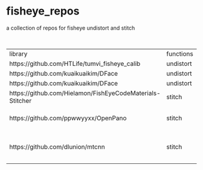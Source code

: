 # fisheye_repos
a collection of repos for fisheye undistort and stitch

<table>  
    <tr>
        <td>library</td>
        <td>functions</td>
        <td>comments</td>
    </tr>
    <tr>
        <td>https://github.com/HTLife/tumvi_fisheye_calib</td>
        <td>undistort</td>
        <td>easy to use</td>
    </tr>
    <tr>
        <td>https://github.com/kuaikuaikim/DFace</td>
        <td>undistort</td>
        <td>DFace</td>
    </tr>  
    <tr>
        <td>https://github.com/kuaikuaikim/DFace</td>
        <td>undistort</td>
        <td>DFace</td>
    </tr>  
    <tr>
        <td>https://github.com/Hielamon/FishEyeCodeMaterials-Stitcher</td>
        <td>stitch</td>
        <td>very good</td>
    </tr>
    <tr>
        <td>https://github.com/ppwwyyxx/OpenPano</td>
        <td>stitch</td>
        <td>not very effective for fisheye</td>
    </tr>
    <tr>
        <td>https://github.com/dlunion/mtcnn</td>
        <td>stitch</td>
        <td>a training reproduction similar to CongWeiLin</td>
    </tr>
</table>
